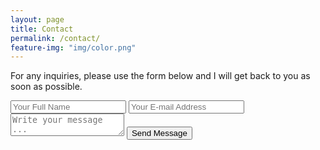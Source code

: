 ```yaml
---
layout: page
title: Contact
permalink: /contact/
feature-img: "img/color.png"
---
```


For any inquiries, please use the form below and I will get back to you as soon as possible.

<form action="https://getsimpleform.com/messages?form_api_token=d68f4ab340cf1474a1569d3b1357aa73" method="post">
  <!-- the redirect_to is optional, the form will redirect to the referrer on submission -->
  <input type='hidden' name='redirect_to' value='http://kzikaras.github.io/thank-you'/>
  <input type='text' name='name' placeholder='Your Full Name' />
  <input type='email' name='email' placeholder='Your E-mail Address' />
  <textarea name='message' placeholder='Write your message ...'></textarea>
  <input type='submit' value='Send Message' />
</form>